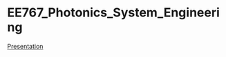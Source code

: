 # EE767_Photonics_System_Engineering

[Presentation](https://docs.google.com/presentation/d/13EtswSivDLUug4yVHT4V0kmubYtOsUy9NdCiYsY18kk/edit?usp=sharing)
